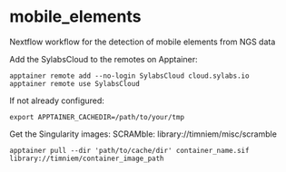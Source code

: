 # mobile_elements
Nextflow workflow for the detection of mobile elements from NGS data

Add the SylabsCloud to the remotes on Apptainer:
```
apptainer remote add --no-login SylabsCloud cloud.sylabs.io
apptainer remote use SylabsCloud
```

If not already configured:
```
export APPTAINER_CACHEDIR=/path/to/your/tmp
```
Get the Singularity images:
SCRAMble: library://timniem/misc/scramble

```
apptainer pull --dir 'path/to/cache/dir' container_name.sif library://timniem/container_image_path
```
